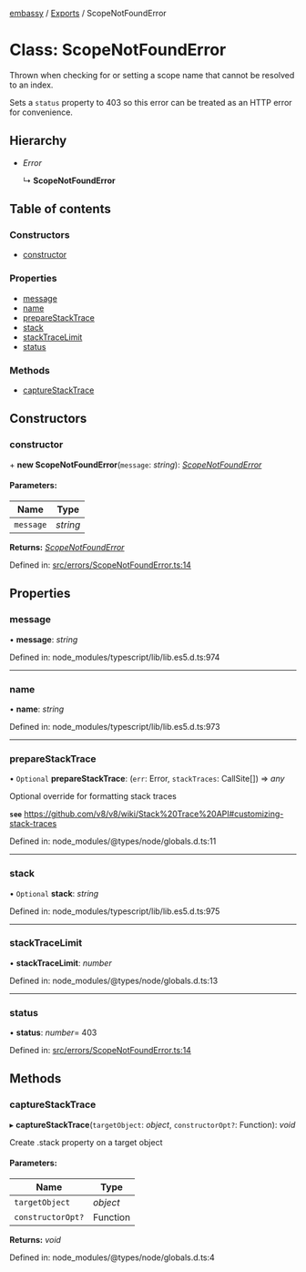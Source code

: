 [embassy](../README.md) / [Exports](../modules.md) / ScopeNotFoundError

# Class: ScopeNotFoundError

Thrown when checking for or setting a scope name that cannot be resolved to
an index.

Sets a `status` property to 403 so this error can be treated as an HTTP error
for convenience.

## Hierarchy

* *Error*

  ↳ **ScopeNotFoundError**

## Table of contents

### Constructors

- [constructor](scopenotfounderror.md#constructor)

### Properties

- [message](scopenotfounderror.md#message)
- [name](scopenotfounderror.md#name)
- [prepareStackTrace](scopenotfounderror.md#preparestacktrace)
- [stack](scopenotfounderror.md#stack)
- [stackTraceLimit](scopenotfounderror.md#stacktracelimit)
- [status](scopenotfounderror.md#status)

### Methods

- [captureStackTrace](scopenotfounderror.md#capturestacktrace)

## Constructors

### constructor

\+ **new ScopeNotFoundError**(`message`: *string*): [*ScopeNotFoundError*](scopenotfounderror.md)

#### Parameters:

Name | Type |
------ | ------ |
`message` | *string* |

**Returns:** [*ScopeNotFoundError*](scopenotfounderror.md)

Defined in: [src/errors/ScopeNotFoundError.ts:14](https://github.com/TomFrost/Embassy/blob/3a9cf3a/src/errors/ScopeNotFoundError.ts#L14)

## Properties

### message

• **message**: *string*

Defined in: node_modules/typescript/lib/lib.es5.d.ts:974

___

### name

• **name**: *string*

Defined in: node_modules/typescript/lib/lib.es5.d.ts:973

___

### prepareStackTrace

• `Optional` **prepareStackTrace**: (`err`: Error, `stackTraces`: CallSite[]) => *any*

Optional override for formatting stack traces

**`see`** https://github.com/v8/v8/wiki/Stack%20Trace%20API#customizing-stack-traces

Defined in: node_modules/@types/node/globals.d.ts:11

___

### stack

• `Optional` **stack**: *string*

Defined in: node_modules/typescript/lib/lib.es5.d.ts:975

___

### stackTraceLimit

• **stackTraceLimit**: *number*

Defined in: node_modules/@types/node/globals.d.ts:13

___

### status

• **status**: *number*= 403

Defined in: [src/errors/ScopeNotFoundError.ts:14](https://github.com/TomFrost/Embassy/blob/3a9cf3a/src/errors/ScopeNotFoundError.ts#L14)

## Methods

### captureStackTrace

▸ **captureStackTrace**(`targetObject`: *object*, `constructorOpt?`: Function): *void*

Create .stack property on a target object

#### Parameters:

Name | Type |
------ | ------ |
`targetObject` | *object* |
`constructorOpt?` | Function |

**Returns:** *void*

Defined in: node_modules/@types/node/globals.d.ts:4
